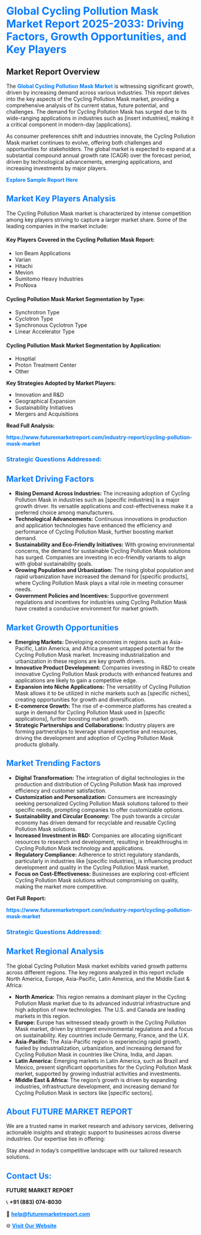 <h1 style="color: #007BFF;">Global Cycling Pollution Mask Market Report 2025-2033: Driving Factors, Growth Opportunities, and Key Players</h1>

<section id="overview">
<h2>Market Report Overview</h2>
<p>The <a href="https://www.futuremarketreport.com/industry-report/cycling-pollution-mask-market" style="color: #007BFF; text-decoration: none;"><strong>Global Cycling Pollution Mask Market</strong></a> is witnessing significant growth, driven by increasing demand across various industries. This report delves into the key aspects of the Cycling Pollution Mask market, providing a comprehensive analysis of its current status, future potential, and challenges. The demand for Cycling Pollution Mask has surged due to its wide-ranging applications in industries such as [insert industries], making it a critical component in modern-day [applications].</p>
<p>As consumer preferences shift and industries innovate, the Cycling Pollution Mask market continues to evolve, offering both challenges and opportunities for stakeholders. The global market is expected to expand at a substantial compound annual growth rate (CAGR) over the forecast period, driven by technological advancements, emerging applications, and increasing investments by major players.</p>
</section>

<section id="overview">
<p><a href="https://www.futuremarketreport.com/request-sample/reportId=35586" style="color: #007BFF; text-decoration: none;"><strong>Explore Sample Report Here</strong></a></p>
</section>

<section id="key-players">
<h2 style="color: #007BFF;">Market Key Players Analysis</h2>
<p>The Cycling Pollution Mask market is characterized by intense competition among key players striving to capture a larger market share. Some of the leading companies in the market include:</p>
<h4>Key Players Covered in the Cycling Pollution Mask Report:</h4>
<ul><li>Ion Beam Applications</li><li>Varian</li><li>Hitachi</li><li>Mevion</li><li>Sumitomo Heavy Industries</li><li>ProNova</li></ul>
<h4>Cycling Pollution Mask Market Segmentation by Type:</h4>
<ul><li>Synchrotron Type</li><li>Cyclotron Type</li><li>Synchronous Cyclotron Type</li><li>Linear Accelerator Type</li></ul>

<h4>Cycling Pollution Mask Market Segmentation by Application:</h4>
<ul><li>Hosptial</li><li>Proton Treatment Center</li><li>Other</li></ul>
<p><strong>Key Strategies Adopted by Market Players:</strong></p>
<ul>
<li>Innovation and R&D</li>
<li>Geographical Expansion</li>
<li>Sustainability Initiatives</li>
<li>Mergers and Acquisitions</li>
</ul>
</section>

<section>
<p><strong>Read Full Analysis: </strong></p><a href="https://www.futuremarketreport.com/industry-report/cycling-pollution-mask-market" style="color: #007BFF; text-decoration: none;"><strong>https://www.futuremarketreport.com/industry-report/cycling-pollution-mask-market</strong></a>
<h3 style="color: #007BFF;">Strategic Questions Addressed:</h3>
</section>

<section id="driving-factors">
<h2 style="color: #007BFF;">Market Driving Factors</h2>
<ul>
<li><strong>Rising Demand Across Industries:</strong> The increasing adoption of Cycling Pollution Mask in industries such as [specific industries] is a major growth driver. Its versatile applications and cost-effectiveness make it a preferred choice among manufacturers.</li>
<li><strong>Technological Advancements:</strong> Continuous innovations in production and application technologies have enhanced the efficiency and performance of Cycling Pollution Mask, further boosting market demand.</li>
<li><strong>Sustainability and Eco-Friendly Initiatives:</strong> With growing environmental concerns, the demand for sustainable Cycling Pollution Mask solutions has surged. Companies are investing in eco-friendly variants to align with global sustainability goals.</li>
<li><strong>Growing Population and Urbanization:</strong> The rising global population and rapid urbanization have increased the demand for [specific products], where Cycling Pollution Mask plays a vital role in meeting consumer needs.</li>
<li><strong>Government Policies and Incentives:</strong> Supportive government regulations and incentives for industries using Cycling Pollution Mask have created a conducive environment for market growth.</li>
</ul>
</section>

<section id="growth-opportunities">
<h2 style="color: #007BFF;">Market Growth Opportunities</h2>
<ul>
<li><strong>Emerging Markets:</strong> Developing economies in regions such as Asia-Pacific, Latin America, and Africa present untapped potential for the Cycling Pollution Mask market. Increasing industrialization and urbanization in these regions are key growth drivers.</li>
<li><strong>Innovative Product Development:</strong> Companies investing in R&D to create innovative Cycling Pollution Mask products with enhanced features and applications are likely to gain a competitive edge.</li>
<li><strong>Expansion into Niche Applications:</strong> The versatility of Cycling Pollution Mask allows it to be utilized in niche markets such as [specific niches], creating opportunities for growth and diversification.</li>
<li><strong>E-commerce Growth:</strong> The rise of e-commerce platforms has created a surge in demand for Cycling Pollution Mask used in [specific applications], further boosting market growth.</li>
<li><strong>Strategic Partnerships and Collaborations:</strong> Industry players are forming partnerships to leverage shared expertise and resources, driving the development and adoption of Cycling Pollution Mask products globally.</li>
</ul>
</section>

<section id="trending-factors">
<h2 style="color: #007BFF;">Market Trending Factors</h2>
<ul>
<li><strong>Digital Transformation:</strong> The integration of digital technologies in the production and distribution of Cycling Pollution Mask has improved efficiency and customer satisfaction.</li>
<li><strong>Customization and Personalization:</strong> Consumers are increasingly seeking personalized Cycling Pollution Mask solutions tailored to their specific needs, prompting companies to offer customizable options.</li>
<li><strong>Sustainability and Circular Economy:</strong> The push towards a circular economy has driven demand for recyclable and reusable Cycling Pollution Mask solutions.</li>
<li><strong>Increased Investment in R&D:</strong> Companies are allocating significant resources to research and development, resulting in breakthroughs in Cycling Pollution Mask technology and applications.</li>
<li><strong>Regulatory Compliance:</strong> Adherence to strict regulatory standards, particularly in industries like [specific industries], is influencing product development and quality in the Cycling Pollution Mask market.</li>
<li><strong>Focus on Cost-Effectiveness:</strong> Businesses are exploring cost-efficient Cycling Pollution Mask solutions without compromising on quality, making the market more competitive.</li>
</ul>
</section>

<section>
<p><strong>Get Full Report: </strong></p><a href="https://www.futuremarketreport.com/industry-report/cycling-pollution-mask-market" style="color: #007BFF; text-decoration: none;"><strong>https://www.futuremarketreport.com/industry-report/cycling-pollution-mask-market</strong></a>
<h3 style="color: #007BFF;">Strategic Questions Addressed:</h3>
</section>


<section id="regional-analysis">
<h2 style="color: #007BFF;">Market Regional Analysis</h2>
<p>The global Cycling Pollution Mask market exhibits varied growth patterns across different regions. The key regions analyzed in this report include North America, Europe, Asia-Pacific, Latin America, and the Middle East & Africa:</p>
<ul>
<li><strong>North America:</strong> This region remains a dominant player in the Cycling Pollution Mask market due to its advanced industrial infrastructure and high adoption of new technologies. The U.S. and Canada are leading markets in this region.</li>
<li><strong>Europe:</strong> Europe has witnessed steady growth in the Cycling Pollution Mask market, driven by stringent environmental regulations and a focus on sustainability. Key countries include Germany, France, and the U.K.</li>
<li><strong>Asia-Pacific:</strong> The Asia-Pacific region is experiencing rapid growth, fueled by industrialization, urbanization, and increasing demand for Cycling Pollution Mask in countries like China, India, and Japan.</li>
<li><strong>Latin America:</strong> Emerging markets in Latin America, such as Brazil and Mexico, present significant opportunities for the Cycling Pollution Mask market, supported by growing industrial activities and investments.</li>
<li><strong>Middle East & Africa:</strong> The region’s growth is driven by expanding industries, infrastructure development, and increasing demand for Cycling Pollution Mask in sectors like [specific sectors].</li>
</ul>
</section>

<footer>
<h2 style="color: #007BFF;">About FUTURE MARKET REPORT</h2>
<p>We are a trusted name in market research and advisory services, delivering actionable insights and strategic support to businesses across diverse industries. Our expertise lies in offering:</p>

<p>Stay ahead in today’s competitive landscape with our tailored research solutions.</p>

<h2 style="color: #007BFF;">Contact Us:</h2>
<p><strong>FUTURE MARKET REPORT</strong></p>
<p>📞 <strong>+91 (883) 074-8030</strong></p>
<p>📧 <strong><a href="mailto:help@futuremarketreport.com" style="color: #007BFF;">help@futuremarketreport.com</a></strong></p>
<p>🌐 <strong><a href="https://www.futuremarketreport.com/" style="color: #007BFF;">Visit Our Website</a></strong></p>
</footer>